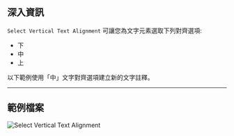 ## 深入資訊
`Select Vertical Text Alignment` 可讓您為文字元素選取下列對齊選項:
- 下
- 中
- 上

以下範例使用「中」文字對齊選項建立新的文字註釋。
___
## 範例檔案

![Select Vertical Text Alignment](./DSRevitNodesUI.VerticalAlignment_img.jpg)
